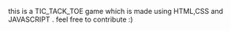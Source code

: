 this is a TIC_TACK_TOE game which is made using HTML,CSS and JAVASCRIPT . feel free to contribute :)

